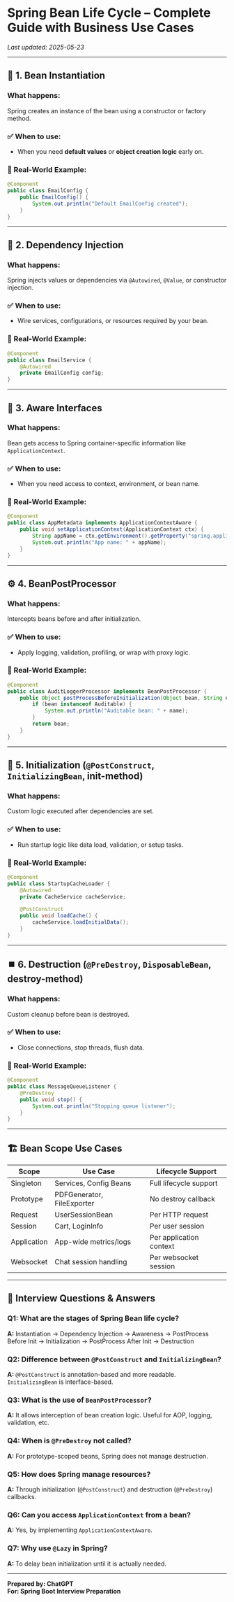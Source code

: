 # Spring Bean Life Cycle – Complete Guide with Business Use Cases

_Last updated: 2025-05-23_

---

## 🌱 1. Bean Instantiation

### What happens:
Spring creates an instance of the bean using a constructor or factory method.

### ✅ When to use:
- When you need **default values** or **object creation logic** early on.

### 🔄 Real-World Example:
```java
@Component
public class EmailConfig {
    public EmailConfig() {
        System.out.println("Default EmailConfig created");
    }
}
```

---

## 🧩 2. Dependency Injection

### What happens:
Spring injects values or dependencies via `@Autowired`, `@Value`, or constructor injection.

### ✅ When to use:
- Wire services, configurations, or resources required by your bean.

### 🔄 Real-World Example:
```java
@Component
public class EmailService {
    @Autowired
    private EmailConfig config;
}
```

---

## 🧠 3. Aware Interfaces

### What happens:
Bean gets access to Spring container-specific information like `ApplicationContext`.

### ✅ When to use:
- When you need access to context, environment, or bean name.

### 🔄 Real-World Example:
```java
@Component
public class AppMetadata implements ApplicationContextAware {
    public void setApplicationContext(ApplicationContext ctx) {
        String appName = ctx.getEnvironment().getProperty("spring.application.name");
        System.out.println("App name: " + appName);
    }
}
```

---

## ⚙️ 4. BeanPostProcessor

### What happens:
Intercepts beans before and after initialization.

### ✅ When to use:
- Apply logging, validation, profiling, or wrap with proxy logic.

### 🔄 Real-World Example:
```java
@Component
public class AuditLoggerProcessor implements BeanPostProcessor {
    public Object postProcessBeforeInitialization(Object bean, String name) {
        if (bean instanceof Auditable) {
            System.out.println("Auditable bean: " + name);
        }
        return bean;
    }
}
```

---

## 🧼 5. Initialization (`@PostConstruct`, `InitializingBean`, init-method)

### What happens:
Custom logic executed after dependencies are set.

### ✅ When to use:
- Run startup logic like data load, validation, or setup tasks.

### 🔄 Real-World Example:
```java
@Component
public class StartupCacheLoader {
    @Autowired
    private CacheService cacheService;

    @PostConstruct
    public void loadCache() {
        cacheService.loadInitialData();
    }
}
```

---

## ⏹️ 6. Destruction (`@PreDestroy`, `DisposableBean`, destroy-method)

### What happens:
Custom cleanup before bean is destroyed.

### ✅ When to use:
- Close connections, stop threads, flush data.

### 🔄 Real-World Example:
```java
@Component
public class MessageQueueListener {
    @PreDestroy
    public void stop() {
        System.out.println("Stopping queue listener");
    }
}
```

---

## 🏗️ Bean Scope Use Cases

| Scope        | Use Case                      | Lifecycle Support       |
|--------------|-------------------------------|--------------------------|
| Singleton    | Services, Config Beans         | Full lifecycle support   |
| Prototype    | PDFGenerator, FileExporter     | No destroy callback      |
| Request      | UserSessionBean                | Per HTTP request         |
| Session      | Cart, LoginInfo                | Per user session         |
| Application  | App-wide metrics/logs          | Per application context  |
| Websocket    | Chat session handling          | Per websocket session    |

---

## 🧪 Interview Questions & Answers

### Q1: What are the stages of Spring Bean life cycle?
**A:** Instantiation → Dependency Injection → Awareness → PostProcess Before Init → Initialization → PostProcess After Init → Destruction

### Q2: Difference between `@PostConstruct` and `InitializingBean`?
**A:** `@PostConstruct` is annotation-based and more readable. `InitializingBean` is interface-based.

### Q3: What is the use of `BeanPostProcessor`?
**A:** It allows interception of bean creation logic. Useful for AOP, logging, validation, etc.

### Q4: When is `@PreDestroy` not called?
**A:** For prototype-scoped beans, Spring does not manage destruction.

### Q5: How does Spring manage resources?
**A:** Through initialization (`@PostConstruct`) and destruction (`@PreDestroy`) callbacks.

### Q6: Can you access `ApplicationContext` from a bean?
**A:** Yes, by implementing `ApplicationContextAware`.

### Q7: Why use `@Lazy` in Spring?
**A:** To delay bean initialization until it is actually needed.

---

**Prepared by: ChatGPT**  
**For: Spring Boot Interview Preparation**
